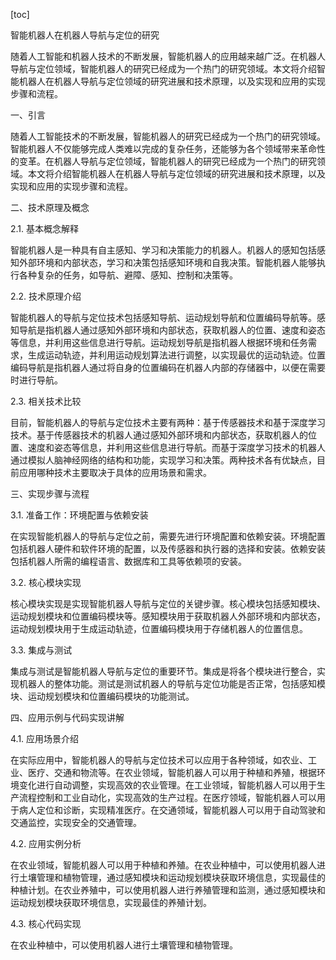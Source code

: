 
[toc]                    
                
                
智能机器人在机器人导航与定位的研究

随着人工智能和机器人技术的不断发展，智能机器人的应用越来越广泛。在机器人导航与定位领域，智能机器人的研究已经成为一个热门的研究领域。本文将介绍智能机器人在机器人导航与定位领域的研究进展和技术原理，以及实现和应用的实现步骤和流程。

一、引言

随着人工智能技术的不断发展，智能机器人的研究已经成为一个热门的研究领域。智能机器人不仅能够完成人类难以完成的复杂任务，还能够为各个领域带来革命性的变革。在机器人导航与定位领域，智能机器人的研究已经成为一个热门的研究领域。本文将介绍智能机器人在机器人导航与定位领域的研究进展和技术原理，以及实现和应用的实现步骤和流程。

二、技术原理及概念

2.1. 基本概念解释

智能机器人是一种具有自主感知、学习和决策能力的机器人。机器人的感知包括感知外部环境和内部状态，学习和决策包括感知环境和自我决策。智能机器人能够执行各种复杂的任务，如导航、避障、感知、控制和决策等。

2.2. 技术原理介绍

智能机器人的导航与定位技术包括感知导航、运动规划导航和位置编码导航等。感知导航是指机器人通过感知外部环境和内部状态，获取机器人的位置、速度和姿态等信息，并利用这些信息进行导航。运动规划导航是指机器人根据环境和任务需求，生成运动轨迹，并利用运动规划算法进行调整，以实现最优的运动轨迹。位置编码导航是指机器人通过将自身的位置编码在机器人内部的存储器中，以便在需要时进行导航。

2.3. 相关技术比较

目前，智能机器人的导航与定位技术主要有两种：基于传感器技术和基于深度学习技术。基于传感器技术的机器人通过感知外部环境和内部状态，获取机器人的位置、速度和姿态等信息，并利用这些信息进行导航。而基于深度学习技术的机器人通过模拟人脑神经网络的结构和功能，实现学习和决策。两种技术各有优缺点，目前应用哪种技术主要取决于具体的应用场景和需求。

三、实现步骤与流程

3.1. 准备工作：环境配置与依赖安装

在实现智能机器人的导航与定位之前，需要先进行环境配置和依赖安装。环境配置包括机器人硬件和软件环境的配置，以及传感器和执行器的选择和安装。依赖安装包括机器人所需的编程语言、数据库和工具等依赖项的安装。

3.2. 核心模块实现

核心模块实现是实现智能机器人导航与定位的关键步骤。核心模块包括感知模块、运动规划模块和位置编码模块等。感知模块用于获取机器人外部环境和内部状态，运动规划模块用于生成运动轨迹，位置编码模块用于存储机器人的位置信息。

3.3. 集成与测试

集成与测试是智能机器人导航与定位的重要环节。集成是将各个模块进行整合，实现机器人的整体功能。测试是测试机器人的导航与定位功能是否正常，包括感知模块、运动规划模块和位置编码模块的功能测试。

四、应用示例与代码实现讲解

4.1. 应用场景介绍

在实际应用中，智能机器人的导航与定位技术可以应用于各种领域，如农业、工业、医疗、交通和物流等。在农业领域，智能机器人可以用于种植和养殖，根据环境变化进行自动调整，实现高效的农业管理。在工业领域，智能机器人可以用于生产流程控制和工业自动化，实现高效的生产过程。在医疗领域，智能机器人可以用于病人定位和诊断，实现精准医疗。在交通领域，智能机器人可以用于自动驾驶和交通监控，实现安全的交通管理。

4.2. 应用实例分析

在农业领域，智能机器人可以用于种植和养殖。在农业种植中，可以使用机器人进行土壤管理和植物管理，通过感知模块和运动规划模块获取环境信息，实现最佳的种植计划。在农业养殖中，可以使用机器人进行养殖管理和监测，通过感知模块和运动规划模块获取环境信息，实现最佳的养殖计划。

4.3. 核心代码实现

在农业种植中，可以使用机器人进行土壤管理和植物管理。

